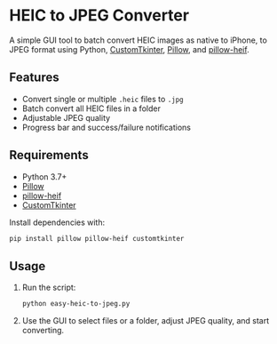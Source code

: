 # HEIC to JPEG Converter

A simple GUI tool to batch convert HEIC images as native to iPhone, to JPEG format using Python, [CustomTkinter](https://github.com/TomSchimansky/CustomTkinter), [Pillow](https://python-pillow.org/), and [pillow-heif](https://github.com/strukturag/pillow-heif).

## Features

- Convert single or multiple `.heic` files to `.jpg`
- Batch convert all HEIC files in a folder
- Adjustable JPEG quality
- Progress bar and success/failure notifications

## Requirements

- Python 3.7+
- [Pillow](https://pypi.org/project/Pillow/)
- [pillow-heif](https://pypi.org/project/pillow-heif/)
- [CustomTkinter](https://pypi.org/project/customtkinter/)

Install dependencies with:

```sh
pip install pillow pillow-heif customtkinter
```

## Usage

1. Run the script:

    ```sh
    python easy-heic-to-jpeg.py
    ```

3. Use the GUI to select files or a folder, adjust JPEG quality, and start converting.